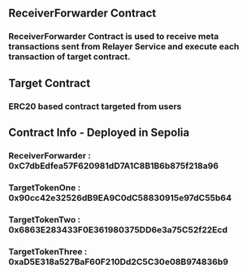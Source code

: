 ## ReceiverForwarder Contract

### ReceiverForwarder Contract is used to receive meta transactions sent from Relayer Service and execute each transaction of target contract.

## Target Contract

### ERC20 based contract targeted from users

## Contract Info - Deployed in Sepolia

### ReceiverForwarder : 0xC7dbEdfea57F620981dD7A1C8B1B6b875f218a96
### TargetTokenOne : 0x90cc42e32526dB9EA9C0dC58830915e97dC55b64
### TargetTokenTwo : 0x6863E283433F0E361980375DD6e3a75C52f22Ecd
### TargetTokenThree : 0xaD5E318a527BaF60F210Dd2C5C30e08B974836b9
